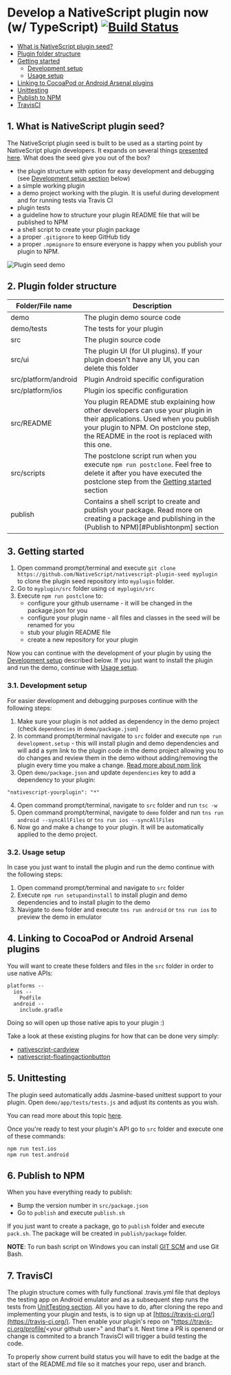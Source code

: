 # Develop a NativeScript plugin now (w/ TypeScript) [![Build Status](https://travis-ci.org/NativeScript/nativescript-plugin-seed.svg?branch=master)](https://travis-ci.org/NativeScript/nativescript-plugin-seed)

* [What is NativeScript plugin seed?](#WhatisaNpluginseed)
* [Plugin folder structure](#PluginFolderStructure)
* [Getting started](#Gettingstarted)
	* [Development setup](#Developmentsetup)
	* [Usage setup](#Usagesetup)
* [Linking to CocoaPod or Android Arsenal plugins](#LinkingtoCocoaPodorAndroidArsenalplugins)
* [Unittesting](#Unittesting)
* [Publish to NPM](#PublishtoNPM)
* [TravisCI](#TravisCI)

##  1. <a name='WhatisaNativeScriptpluginseed'></a>What is NativeScript plugin seed?

The NativeScript plugin seed is built to be used as a starting point by NativeScript plugin developers. It expands on several things [presented here](http://developer.telerik.com/featured/creating-nativescript-plugins-in-typescript/).
What does the seed give you out of the box?
* the plugin structure with option for easy development and debugging (see [Development setup section](#Developmentsetup) below)
* a simple working plugin
* a demo project working with the plugin. It is useful during development and for running tests via Travis CI
* plugin tests
* a guideline how to structure your plugin README file that will be published to NPM
* a shell script to create your plugin package
* a proper `.gitignore` to keep GitHub tidy 
* a proper `.npmignore` to ensure everyone is happy when you publish your plugin to NPM.

![Plugin seed demo](https://github.com/NativeScript/nativescript-plugin-seed/blob/master/screenshots/demo.png?raw=true)

##  2. <a name='PluginFolderStructure'></a>Plugin folder structure 

|Folder/File name| Description
|---|---|
|demo| The plugin demo source code|
|demo/tests| The tests for your plugin|
|src| The plugin source code|
|src/ui|The plugin UI (for UI plugins). If your plugin doesn't have any UI, you can delete this folder|
|src/platform/android| Plugin Android specific configuration|
|src/platform/ios|Plugin ios specific configuration|
|src/README|You plugin README stub explaining how other developers can use your plugin in their applications. Used when you publish your plugin to NPM. On postclone step, the README in the root is replaced with this one.|
|src/scripts|The postclone script run when you execute `npm run postclone`. Feel free to delete it after you have executed the postclone step from the [Getting started](#Gettingstarted) section|
|publish|Contains a shell script to create and publish your package. Read more on creating a package and publishing in the (Publish to NPM)[#Publishtonpm] section|

##  3. <a name='Gettingstarted'></a>Getting started

1. Open command prompt/terminal and execute `git clone https://github.com/NativeScript/nativescript-plugin-seed myplugin` to clone the plugin seed repository into `myplugin` folder.
2. Go to `myplugin/src` folder using `cd myplugin/src`
3. Execute `npm run postclone` to:
    * configure your github username - it will be changed in the package.json for you
    * configure your plugin name - all files and classes in the seed will be renamed for you
    * stub your plugin README file
    * create a new repository for your plugin

Now you can continue with the development of your plugin by using the [Development setup](#Developmentsetup) described below.
If you just want to install the plugin and run the demo, continue with [Usage setup](#Usagesetup).

###  3.1. <a name='Developmentsetup'></a>Development setup
For easier development and debugging purposes continue with the following steps:

1. Make sure your plugin is not added as dependency in the demo project (check `dependencies` in `demo/package.json`)
2. In command prompt/terminal navigate to `src` folder and execute `npm run development.setup` - this will install plugin and demo dependencies and will add a sym link to the plugin code in the demo project allowing you to do changes and review them in the demo without adding/removing the plugin every time you make a change. [Read more about npm link](https://docs.npmjs.com/cli/link)
3. Open `demo/package.json` and update `dependencies` key to add a dependency to your plugin:

```
"nativescript-yourplugin": "*"
```  

4. Open command prompt/terminal, navigate to `src` folder and run `tsc -w`
5. Open command prompt/terminal, navigate to `demo` folder and run `tns run android --syncAllFiles` or `tns run ios --syncAllFiles`
6. Now go and make a change to your plugin. It will be automatically applied to the demo project.

###  3.2. <a name='Usagesetup'></a>Usage setup
In case you just want to install the plugin and run the demo continue with the following steps:

1. Open command prompt/terminal and navigate to `src` folder
2. Execute `npm run setupandinstall` to install plugin and demo dependencies and to install plugin to the demo
3. Navigate to `demo` folder and execute `tns run android` or `tns run ios` to preview the demo in emulator

##  4. <a name='Usage'></a>Linking to CocoaPod or Android Arsenal plugins

You will want to create these folders and files in the `src` folder in order to use native APIs:

```
platforms --
  ios --
    Podfile
  android --
    include.gradle
```

Doing so will open up those native apis to your plugin :)

Take a look at these existing plugins for how that can be done very simply:

* [nativescript-cardview](https://github.com/bradmartin/nativescript-cardview/tree/master/platforms)
* [nativescript-floatingactionbutton](https://github.com/bradmartin/nativescript-floatingactionbutton/tree/master/platforms)


##  5. <a name='Unittesting'></a>Unittesting
The plugin seed automatically adds Jasmine-based unittest support to your plugin.
Open `demo/app/tests/tests.js` and adjust its contents as you wish.

You can read more about this topic [here](https://docs.nativescript.org/tooling/testing).

Once you're ready to test your plugin's API go to `src` folder and execute one of these commands:

```
npm run test.ios
npm run test.android
```

##  6. <a name='PublishtoNPM'></a>Publish to NPM

When you have everything ready to publish:

* Bump the version number in `src/package.json`
* Go to `publish` and execute `publish.sh`

If you just want to create a package, go to `publish` folder and execute `pack.sh`. The package will be created in `publish/package` folder.

**NOTE**: To run bash script on Windows you can install [GIT SCM](https://git-for-windows.github.io/) and use Git Bash.

##  7. <a name='TravisCI'></a>TravisCI

The plugin structure comes with fully functional .travis.yml file that deploys the testing app on Android emulator and as a subsequent step runs the tests from [UnitTesting section](#Unittesting). All you have to do, after cloning the repo and implementing your plugin and tests, is to sign up at [https://travis-ci.org/](https://travis-ci.org/). Then enable your plugin's repo on "https://travis-ci.org/profile/<your github user\>" and that's it. Next time a PR is openend or change is commited to a branch TravisCI will trigger a build testing the code.

To properly show current build status you will have to edit the badge at the start of the README.md file so it matches your repo, user and branch. 
